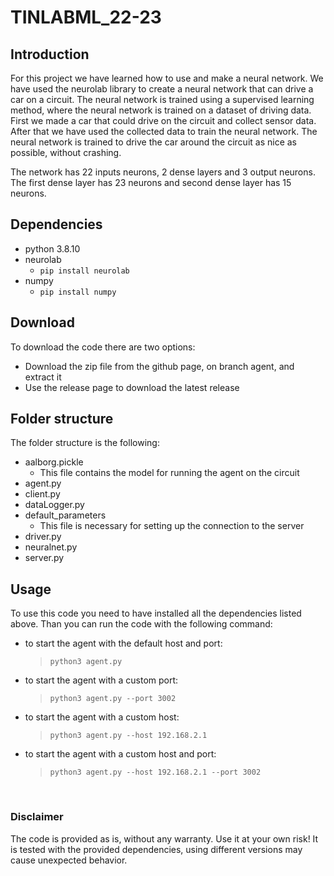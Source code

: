 # TINLABML_22-23

## Introduction

For this project we have learned how to use and make a neural network.
We have used the neurolab library to create a neural network that can drive a car on a circuit.
The neural network is trained using a supervised learning method, where the neural network is trained on a dataset of driving data. 
First we made a car that could drive on the circuit and collect sensor data.
After that we have used the collected data to train the neural network.
The neural network is trained to drive the car around the circuit as nice as possible, without crashing.

The network has 22 inputs neurons, 2 dense layers and 3 output neurons. The first dense layer has 23 neurons and second dense layer has 15 neurons.

## Dependencies  

-   python 3.8.10
-   neurolab
    -   `pip install neurolab`
-   numpy
    -   `pip install numpy`

## Download
To download the code there are two options:
-   Download the zip file from the github page, on branch agent, and extract it
-   Use the release page to download the latest release

## Folder structure
The folder structure is the following:
-   aalborg.pickle
    -   This file contains the model for running the agent on the circuit
-   agent.py
-   client.py
-   dataLogger.py
-   default_parameters
    -   This file is necessary for setting up the connection to the server
-   driver.py
-   neuralnet.py
-   server.py
## Usage
To use this code you need to have installed all the dependencies listed above.
Than you can run the code with the following command:
-   to start the agent with the default host and port:
    > `python3 agent.py` 
-   to start the agent with a custom port:
    > `python3 agent.py --port 3002`
-   to start the agent with a custom host:
    > `python3 agent.py --host 192.168.2.1` 
-   to start the agent with a custom host and port:
    > `python3 agent.py --host 192.168.2.1 --port 3002`

<br>

### Disclaimer
The code is provided as is, without any warranty. Use it at your own risk!
It is tested with the provided dependencies, using different versions may cause unexpected behavior.
